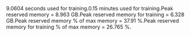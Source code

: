 9.0604 seconds used for training.0.15 minutes used for training.Peak reserved memory = 8.963 GB.Peak reserved memory for training = 6.328 GB.Peak reserved memory % of max memory = 37.91 %.Peak reserved memory for training % of max memory = 26.765 %.